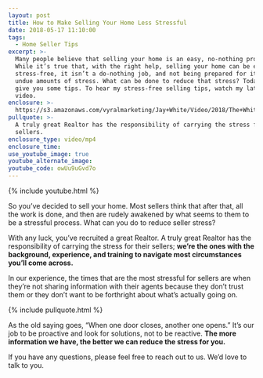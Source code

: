 ```yaml
---
layout: post
title: How to Make Selling Your Home Less Stressful
date: 2018-05-17 11:10:00
tags:
  - Home Seller Tips
excerpt: >-
  Many people believe that selling your home is an easy, no-nothing process.
  While it’s true that, with the right help, selling your home can be easy and
  stress-free, it isn’t a do-nothing job, and not being prepared for it can add
  undue amounts of stress. What can be done to reduce that stress? Today, I’ll
  give you some tips. To hear my stress-free selling tips, watch my latest
  video.
enclosure: >-
  https://s3.amazonaws.com/vyralmarketing/Jay+White/Video/2018/The+White+Group+%257C+Sellers+Stress.mp4
pullquote: >-
  A truly great Realtor has the responsibility of carrying the stress for their
  sellers.
enclosure_type: video/mp4
enclosure_time:
use_youtube_image: true
youtube_alternate_image:
youtube_code: owUu9uGvd7o
---
```


{% include youtube.html %}

So you’ve decided to sell your home. Most sellers think that after that, all the work is done, and then are rudely awakened by what seems to them to be a stressful process. What can you do to reduce seller stress?

With any luck, you’ve recruited a great Realtor. A truly great Realtor has the responsibility of carrying the stress for their sellers; **we’re the ones with the background, experience, and training to navigate most circumstances you’ll come across.**

In our experience, the times that are the most stressful for sellers are when they’re not sharing information with their agents because they don’t trust them or they don’t want to be forthright about what’s actually going on.

{% include pullquote.html %}

As the old saying goes, “When one door closes, another one opens.” It’s our job to be proactive and look for solutions, not to be reactive. **The more information we have, the better we can reduce the stress for you.**

If you have any questions, please feel free to reach out to us. We’d love to talk to you.